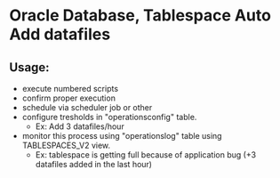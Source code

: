 # Oracle Database, Tablespace Auto Add datafiles

## Usage:
- execute numbered scripts
- confirm proper execution
- schedule via scheduler job or other
- configure tresholds in "operationsconfig" table. 
    -   Ex: Add 3 datafiles/hour
- monitor this process using "operationslog" table using TABLESPACES_V2 view.
    -   Ex: tablespace is getting full because of application bug (+3 datafiles added in the last hour)
